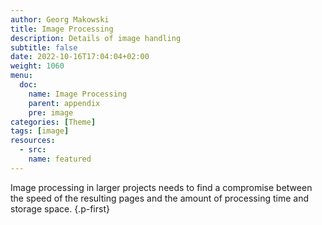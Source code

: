 ```yaml
---
author: Georg Makowski
title: Image Processing
description: Details of image handling
subtitle: false
date: 2022-10-16T17:04:04+02:00 
weight: 1060
menu:
  doc:
    name: Image Processing
    parent: appendix
    pre: image
categories: [Theme]
tags: [image]
resources:
  - src: 
    name: featured
---
```


Image processing in larger projects needs to find a compromise between the speed of the resulting pages and the amount of processing time and storage space.
{.p-first} <!--more-->
